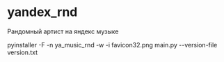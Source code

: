 # yandex_rnd
Рандомный артист на яндекс музыке

pyinstaller -F -n ya_music_rnd -w -i favicon32.png main.py --version-file version.txt
